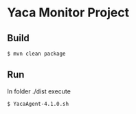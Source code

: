 # Yaca Monitor Project

## Build

```
$ mvn clean package
```

## Run

In folder ./dist execute

```
$ YacaAgent-4.1.0.sh
```